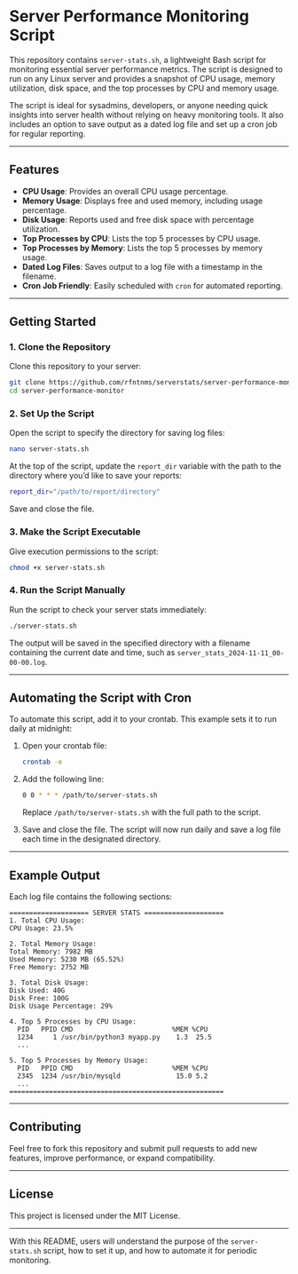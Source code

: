 # Server Performance Monitoring Script

This repository contains `server-stats.sh`, a lightweight Bash script for monitoring essential server performance metrics. The script is designed to run on any Linux server and provides a snapshot of CPU usage, memory utilization, disk space, and the top processes by CPU and memory usage.

The script is ideal for sysadmins, developers, or anyone needing quick insights into server health without relying on heavy monitoring tools. It also includes an option to save output as a dated log file and set up a cron job for regular reporting.

---

## Features

- **CPU Usage**: Provides an overall CPU usage percentage.
- **Memory Usage**: Displays free and used memory, including usage percentage.
- **Disk Usage**: Reports used and free disk space with percentage utilization.
- **Top Processes by CPU**: Lists the top 5 processes by CPU usage.
- **Top Processes by Memory**: Lists the top 5 processes by memory usage.
- **Dated Log Files**: Saves output to a log file with a timestamp in the filename.
- **Cron Job Friendly**: Easily scheduled with `cron` for automated reporting.

---

## Getting Started

### 1. Clone the Repository

Clone this repository to your server:

```bash
git clone https://github.com/rfntnms/serverstats/server-performance-monitor.git
cd server-performance-monitor
```

### 2. Set Up the Script

Open the script to specify the directory for saving log files:

```bash
nano server-stats.sh
```

At the top of the script, update the `report_dir` variable with the path to the directory where you’d like to save your reports:

```bash
report_dir="/path/to/report/directory"
```

Save and close the file.

### 3. Make the Script Executable

Give execution permissions to the script:

```bash
chmod +x server-stats.sh
```

### 4. Run the Script Manually

Run the script to check your server stats immediately:

```bash
./server-stats.sh
```

The output will be saved in the specified directory with a filename containing the current date and time, such as `server_stats_2024-11-11_00-00-00.log`.

---

## Automating the Script with Cron

To automate this script, add it to your crontab. This example sets it to run daily at midnight:

1. Open your crontab file:

   ```bash
   crontab -e
   ```

2. Add the following line:

   ```bash
   0 0 * * * /path/to/server-stats.sh
   ```

   Replace `/path/to/server-stats.sh` with the full path to the script.

3. Save and close the file. The script will now run daily and save a log file each time in the designated directory.

---

## Example Output

Each log file contains the following sections:

```
==================== SERVER STATS ====================
1. Total CPU Usage:
CPU Usage: 23.5%

2. Total Memory Usage:
Total Memory: 7982 MB
Used Memory: 5230 MB (65.52%)
Free Memory: 2752 MB

3. Total Disk Usage:
Disk Used: 40G
Disk Free: 100G
Disk Usage Percentage: 29%

4. Top 5 Processes by CPU Usage:
  PID   PPID CMD                         %MEM %CPU
  1234     1 /usr/bin/python3 myapp.py    1.3  25.5
  ...

5. Top 5 Processes by Memory Usage:
  PID   PPID CMD                         %MEM %CPU
  2345  1234 /usr/bin/mysqld              15.0 5.2
  ...
======================================================
```

---

## Contributing

Feel free to fork this repository and submit pull requests to add new features, improve performance, or expand compatibility.

---

## License

This project is licensed under the MIT License.

---

With this README, users will understand the purpose of the `server-stats.sh` script, how to set it up, and how to automate it for periodic monitoring.
